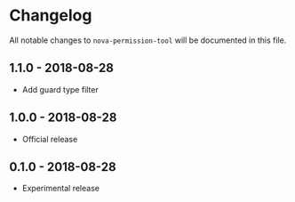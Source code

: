 # Changelog

All notable changes to `nova-permission-tool` will be documented in this file.

## 1.1.0 - 2018-08-28
+ Add guard type filter

## 1.0.0 - 2018-08-28
+ Official release

## 0.1.0 - 2018-08-28
+ Experimental release
